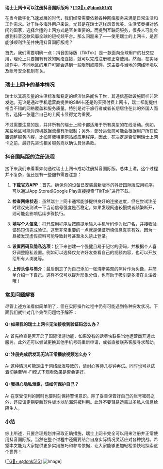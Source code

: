 **瑞士上网卡可以注册抖音国际版吗？[[TG💪+ @donk5151](https://t.me/s/donk5151)]**

在当今数字化飞速发展的时代，我们经常需要依赖各种网络服务来满足日常生活和工作需求。对于许多海外用户来说，尤其是在瑞士这样风景优美、生活节奏相对悠闲的国家，选择合适的上网方式是至关重要的。而提到互联网服务，很多人可能会想到抖音这款风靡全球的短视频平台。那么问题来了——使用瑞士的上网卡，是否能够顺利注册并使用抖音国际版呢？

首先，我们需要明确一点：抖音国际版（TikTok）是一款面向全球用户的社交应用，理论上只要拥有有效的网络连接，就可以完成注册和正常使用。然而，在实际操作中，不同地区的用户可能会遇到一些限制或障碍，这主要与当地的网络环境以及账号安全机制有关。

### 瑞士上网卡的基本情况

瑞士以其高质量的生活标准和稳定的经济体系闻名于世，其通信基础设施同样非常发达。无论是通过手机运营商提供的SIM卡还是购买预付费上网卡，瑞士都能提供相当不错的网络覆盖和服务质量。特别是对于旅行者或者长期居住在此的外国人而言，选择一张适合自己的上网卡显得尤为重要。

不过需要注意的是，并非所有的瑞士上网卡都适用于所有类型的在线活动。例如，某些地区可能对跨境数据流量有所限制；另外，部分运营商可能会根据用户所在位置调整服务内容，比如屏蔽特定网站或应用程序。因此，在决定是否使用瑞士上网卡之前，最好先咨询相关服务商以确认具体条款。

### 抖音国际版的注册流程

接下来我们来看看如何通过瑞士上网卡成功注册抖音国际版。总体上讲，这个过程并不复杂，但还是有一些细节需要注意：

1. **下载官方APP**：首先，确保你的设备已安装最新版本的抖音国际版应用程序。可以通过App Store或Google Play直接搜索“TikTok”进行下载。
   
2. **检查网络状态**：虽然瑞士上网卡通常能够提供良好的连接速度，但在尝试注册时建议先测试一下当前信号强度是否稳定。如果发现网速较慢或者频繁断开，则可能会影响后续步骤执行。

3. **填写个人信息**：打开应用程序后按照提示输入手机号码作为账户名，并接收验证码短信完成验证。这里非常重要的一点就是保证所填信息真实有效，因为一旦被发现虚假资料可能导致封号甚至永久禁止登录。

4. **设置密码及隐私选项**：接下来创建一个强健且易于记忆的密码，并根据个人喜好调整隐私设置。例如可以选择仅允许好友查看自己的视频内容，也可以开放给所有人浏览等。

5. **上传头像与简介**：最后别忘了为自己添加一张清晰美观的照片作为头像，并简单介绍一下自己。这样不仅可以提升形象分值，也有助于吸引更多潜在关注者哦！

### 常见问题解答

尽管上述方法看似简单明了，但在实际操作过程中仍有可能遇到各种突发状况。下面我们就针对几个典型问题给予解答：

#### Q: 如果我的瑞士上网卡无法接收到验证码怎么办？
A: 首先检查是否开启了国际漫游功能，如果没有的话尽快联系当地运营商开通此服务。此外还可以尝试更换其他手机号码重新申请，或者直接联系客服寻求帮助。

#### Q: 注册完成后发现无法正常播放视频怎么办？
A: 这种情况可能是由于网络延迟导致的，请耐心等待几秒钟再试。同时也可以试着切换至Wi-Fi模式下观看效果是否会更好。

#### Q: 我担心隐私泄露，该如何保护自己？
A: 在享受便利的同时也要时刻保持警惕意识。除了妥善保管好自己的账号密码之外，还应该定期更新软件版本以防漏洞被利用。此外不要轻易透露过多私人信息给陌生人。

### 小结

综上所述，只要合理规划并采取正确措施，瑞士上网卡完全可以用来注册并正常使用抖音国际版。当然在整个过程中还需要结合自身实际情况灵活应对各种挑战。希望本文能为大家提供更多实用技巧和参考依据，让大家能够更加轻松愉快地探索这个世界！

[[TG💪+ @donk5151](https://t.me/s/donk5151) ![Image](https://i.postimg.cc/rwNCRYN7/Snipaste-2025-04-30-17-27-05.png)]
